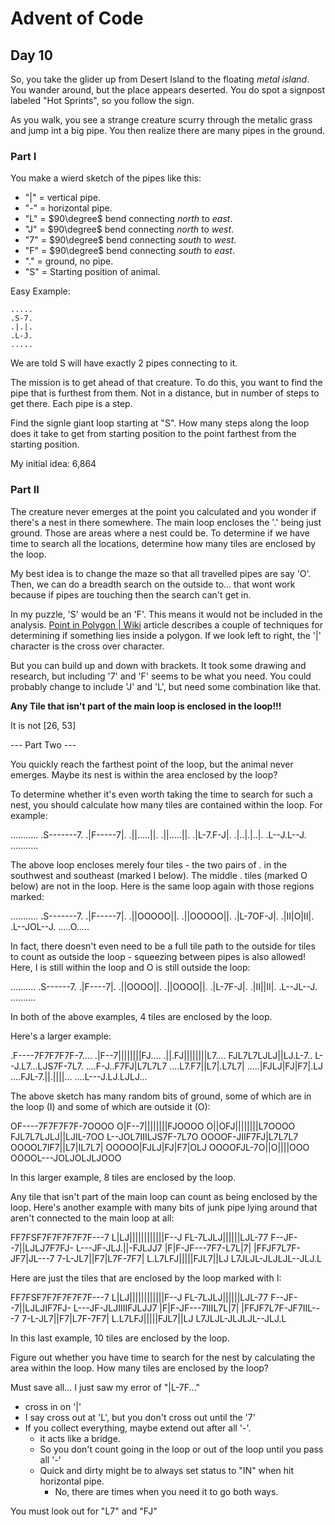 # Advent of Code

## Day 10

So, you take the glider up from Desert Island to the floating _metal island_. You wander around, but the place appears deserted. You do spot a signpost labeled "Hot Sprints", so you follow the sign.

As you walk, you see a strange creature scurry through the metalic grass and jump int a big pipe. You then realize there are many pipes in the ground.

### Part I

You make a wierd sketch of the pipes like this:
+ "|" = vertical pipe.
+ "-" = horizontal pipe.
+ "L" = $90\degree$ bend connecting _north_ to _east_.
+ "J" = $90\degree$ bend connecting _north_ to _west_.
+ "7" = $90\degree$ bend connecting _south_ to _west_.
+ "F" = $90\degree$ bend connecting _south_ to _east_.
+ "." = ground, no pipe.
+ "S" = Starting position of animal.

Easy Example:

```
.....
.S-7.
.|.|.
.L-J.
.....
```

We are told S will have exactly 2 pipes connecting to it. 

The mission is to get ahead of that creature. To do this, you want to find the pipe that is furthest from them. Not in a distance, but in number of steps to get there. Each pipe is a step.

Find the signle giant loop starting at "S". How many steps along the loop does it take to get from starting position to the point farthest from the starting position. 

My initial idea: 6,864

### Part II

The creature never emerges at the point you calculated and you wonder if there's a nest in there somewhere. The main loop encloses the '.' being just ground. Those are areas where a nest could be. To determine if we have time to search all the locations, determine how many tiles are enclosed by the loop.

My best idea is to change the maze so that all travelled pipes are say 'O'. Then, we can do a breadth search on the outside to... that wont work because if pipes are touching then the search can't get in.

In my puzzle, 'S' would be an 'F'. This means it would not be included in the analysis. [Point in Polygon | Wiki](https://en.wikipedia.org/wiki/Point_in_polygon) article describes a couple of techniques for determining if something lies inside a polygon. If we look left to right, the '|' character is the cross over character. 

But you can build up and down with brackets. It took some drawing and research, but including '7' and 'F' seems to be what you need. You could probably change to include 'J' and 'L', but need some combination like that. 

**Any Tile that isn't part of the main loop is enclosed in the loop!!!**

It is not [26, 53]

--- Part Two ---

You quickly reach the farthest point of the loop, but the animal never emerges. Maybe its nest is within the area enclosed by the loop?

To determine whether it's even worth taking the time to search for such a nest, you should calculate how many tiles are contained within the loop. For example:

...........
.S-------7.
.|F-----7|.
.||.....||.
.||.....||.
.|L-7.F-J|.
.|..|.|..|.
.L--J.L--J.
...........

The above loop encloses merely four tiles - the two pairs of . in the southwest and southeast (marked I below). The middle . tiles (marked O below) are not in the loop. Here is the same loop again with those regions marked:

...........
.S-------7.
.|F-----7|.
.||OOOOO||.
.||OOOOO||.
.|L-7OF-J|.
.|II|O|II|.
.L--JOL--J.
.....O.....

In fact, there doesn't even need to be a full tile path to the outside for tiles to count as outside the loop - squeezing between pipes is also allowed! Here, I is still within the loop and O is still outside the loop:

..........
.S------7.
.|F----7|.
.||OOOO||.
.||OOOO||.
.|L-7F-J|.
.|II||II|.
.L--JL--J.
..........

In both of the above examples, 4 tiles are enclosed by the loop.

Here's a larger example:

.F----7F7F7F7F-7....
.|F--7||||||||FJ....
.||.FJ||||||||L7....
FJL7L7LJLJ||LJ.L-7..
L--J.L7...LJS7F-7L7.
....F-J..F7FJ|L7L7L7
....L7.F7||L7|.L7L7|
.....|FJLJ|FJ|F7|.LJ
....FJL-7.||.||||...
....L---J.LJ.LJLJ...

The above sketch has many random bits of ground, some of which are in the loop (I) and some of which are outside it (O):

OF----7F7F7F7F-7OOOO
O|F--7||||||||FJOOOO
O||OFJ||||||||L7OOOO
FJL7L7LJLJ||LJIL-7OO
L--JOL7IIILJS7F-7L7O
OOOOF-JIIF7FJ|L7L7L7
OOOOL7IF7||L7|IL7L7|
OOOOO|FJLJ|FJ|F7|OLJ
OOOOFJL-7O||O||||OOO
OOOOL---JOLJOLJLJOOO

In this larger example, 8 tiles are enclosed by the loop.

Any tile that isn't part of the main loop can count as being enclosed by the loop. Here's another example with many bits of junk pipe lying around that aren't connected to the main loop at all:

FF7FSF7F7F7F7F7F---7
L|LJ||||||||||||F--J
FL-7LJLJ||||||LJL-77
F--JF--7||LJLJ7F7FJ-
L---JF-JLJ.||-FJLJJ7
|F|F-JF---7F7-L7L|7|
|FFJF7L7F-JF7|JL---7
7-L-JL7||F7|L7F-7F7|
L.L7LFJ|||||FJL7||LJ
L7JLJL-JLJLJL--JLJ.L

Here are just the tiles that are enclosed by the loop marked with I:

FF7FSF7F7F7F7F7F---7
L|LJ||||||||||||F--J
FL-7LJLJ||||||LJL-77
F--JF--7||LJLJIF7FJ-
L---JF-JLJIIIIFJLJJ7
|F|F-JF---7IIIL7L|7|
|FFJF7L7F-JF7IIL---7
7-L-JL7||F7|L7F-7F7|
L.L7LFJ|||||FJL7||LJ
L7JLJL-JLJLJL--JLJ.L

In this last example, 10 tiles are enclosed by the loop.

Figure out whether you have time to search for the nest by calculating the area within the loop. How many tiles are enclosed by the loop?

Must save all... I just saw my error of "|L-7F..."
+ cross in on '|'
+ I say cross out at 'L', but you don't cross out until the '7'
+ If you collect everything, maybe extend out after all '-'. 
    + it acts like a bridge. 
    + So you don't count going in the loop or out of the loop until you pass all '-'
    + Quick and dirty might be to always set status to "IN" when hit horizontal pipe.
        + No, there are times when you need it to go both ways. 

You must look out for "L7" and "FJ"